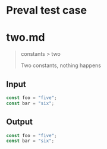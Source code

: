 # Preval test case

# two.md

> constants > two
>
> Two constants, nothing happens

## Input

`````js filename=intro
const foo = "five";
const bar = "six";
`````

## Output

`````js filename=intro
const foo = "five";
const bar = "six";
`````
